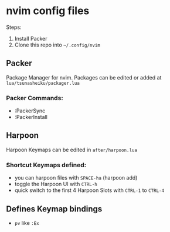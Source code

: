 # nvim config files

Steps:
1. Install Packer
2. Clone this repo into ```~/.config/nvim```

## Packer

Package Manager for nvim. Packages can be edited or added at `lua/tsunasheiku/packager.lua`

### Packer Commands:
- :PackerSync
- :PackerInstall

## Harpoon

Harpoon Keymaps can be edited in `after/harpoon.lua`

### Shortcut Keymaps defined:
- you can harpoon files with `SPACE-ha` (harpoon add)
- toggle the Harpoon UI with `CTRL-h`
- quick switch to the first 4 Harpoon Slots with `CTRL-1` to `CTRL-4`

## Defines Keymap bindings
- `pv` like `:Ex`

